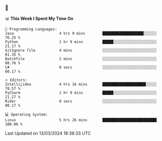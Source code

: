 ### 👋

<!--START_SECTION:waka-->
📊 **This Week I Spent My Time On** 

```text
💬 Programming Languages: 
Java                     4 hrs 9 mins        ███████████████████░░░░░░   76.25 % 
Python                   1 hr 9 mins         █████░░░░░░░░░░░░░░░░░░░░   21.17 % 
GitIgnore file           4 mins              ░░░░░░░░░░░░░░░░░░░░░░░░░   01.35 % 
Batchfile                2 mins              ░░░░░░░░░░░░░░░░░░░░░░░░░   00.76 % 
C#                       0 secs              ░░░░░░░░░░░░░░░░░░░░░░░░░   00.17 % 

🔥 Editors: 
Intellijidea             4 hrs 16 mins       ████████████████████░░░░░   78.57 % 
PyCharm                  1 hr 9 mins         █████░░░░░░░░░░░░░░░░░░░░   21.27 % 
Rider                    0 secs              ░░░░░░░░░░░░░░░░░░░░░░░░░   00.17 % 

💻 Operating System: 
Linux                    5 hrs 26 mins       █████████████████████████   100.00 % 
```


 Last Updated on 13/03/2024 18:38:33 UTC
<!--END_SECTION:waka-->

